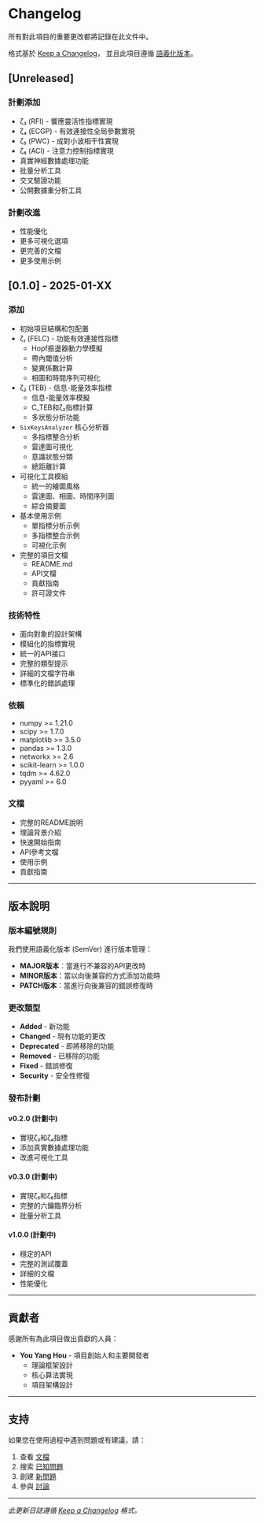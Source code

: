 # Changelog

所有對此項目的重要更改都將記錄在此文件中。

格式基於 [Keep a Changelog](https://keepachangelog.com/zh-CN/1.0.0/)，
並且此項目遵循 [語義化版本](https://semver.org/lang/zh-CN/)。

## [Unreleased]

### 計劃添加
- ζ₃ (RFI) - 響應靈活性指標實現
- ζ₄ (ECGP) - 有效連接性全局參數實現
- ζ₅ (PWC) - 成對小波相干性實現
- ζ₆ (ACI) - 注意力控制指標實現
- 真實神經數據處理功能
- 批量分析工具
- 交叉驗證功能
- 公開數據重分析工具

### 計劃改進
- 性能優化
- 更多可視化選項
- 更完善的文檔
- 更多使用示例

## [0.1.0] - 2025-01-XX

### 添加
- 初始項目結構和包配置
- ζ₁ (FELC) - 功能有效連接性指標
  - Hopf振盪器動力學模擬
  - 帶內閾值分析
  - 變異係數計算
  - 相圖和時間序列可視化
- ζ₂ (TEB) - 信息-能量效率指標
  - 信息-能量效率模擬
  - C_TEB和ζ₂指標計算
  - 多狀態分析功能
- `SixKeysAnalyzer` 核心分析器
  - 多指標整合分析
  - 雷達圖可視化
  - 意識狀態分類
  - 總距離計算
- 可視化工具模組
  - 統一的繪圖風格
  - 雷達圖、相圖、時間序列圖
  - 綜合摘要圖
- 基本使用示例
  - 單指標分析示例
  - 多指標整合示例
  - 可視化示例
- 完整的項目文檔
  - README.md
  - API文檔
  - 貢獻指南
  - 許可證文件

### 技術特性
- 面向對象的設計架構
- 模組化的指標實現
- 統一的API接口
- 完整的類型提示
- 詳細的文檔字符串
- 標準化的錯誤處理

### 依賴
- numpy >= 1.21.0
- scipy >= 1.7.0
- matplotlib >= 3.5.0
- pandas >= 1.3.0
- networkx >= 2.6
- scikit-learn >= 1.0.0
- tqdm >= 4.62.0
- pyyaml >= 6.0

### 文檔
- 完整的README說明
- 理論背景介紹
- 快速開始指南
- API參考文檔
- 使用示例
- 貢獻指南

---

## 版本說明

### 版本編號規則

我們使用語義化版本 (SemVer) 進行版本管理：

- **MAJOR版本**：當進行不兼容的API更改時
- **MINOR版本**：當以向後兼容的方式添加功能時
- **PATCH版本**：當進行向後兼容的錯誤修復時

### 更改類型

- **Added** - 新功能
- **Changed** - 現有功能的更改
- **Deprecated** - 即將移除的功能
- **Removed** - 已移除的功能
- **Fixed** - 錯誤修復
- **Security** - 安全性修復

### 發布計劃

#### v0.2.0 (計劃中)
- 實現ζ₃和ζ₄指標
- 添加真實數據處理功能
- 改進可視化工具

#### v0.3.0 (計劃中)
- 實現ζ₅和ζ₆指標
- 完整的六鑰臨界分析
- 批量分析工具

#### v1.0.0 (計劃中)
- 穩定的API
- 完整的測試覆蓋
- 詳細的文檔
- 性能優化

---

## 貢獻者

感謝所有為此項目做出貢獻的人員：

- **You Yang Hou** - 項目創始人和主要開發者
  - 理論框架設計
  - 核心算法實現
  - 項目架構設計

---

## 支持

如果您在使用過程中遇到問題或有建議，請：

1. 查看 [文檔](README.md)
2. 搜索 [已知問題](https://github.com/yourusername/sixkeys/issues)
3. 創建 [新問題](https://github.com/yourusername/sixkeys/issues/new)
4. 參與 [討論](https://github.com/yourusername/sixkeys/discussions)

---

*此更新日誌遵循 [Keep a Changelog](https://keepachangelog.com/) 格式。*